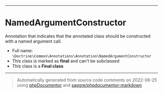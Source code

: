 ***

# NamedArgumentConstructor

Annotation that indicates that the annotated class should be constructed with a named argument call.

* Full name: `\Doctrine\Common\Annotations\Annotation\NamedArgumentConstructor`
* This class is marked as **final** and can't be subclassed
* This class is a **Final class**

***
> Automatically generated from source code comments on 2022-06-25 using [phpDocumentor](http://www.phpdoc.org/) and [saggre/phpdocumentor-markdown](https://github.com/Saggre/phpDocumentor-markdown)
